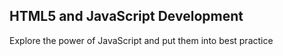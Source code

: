 ## HTML5 and JavaScript Development

Explore the power of JavaScript and put them into best practice
